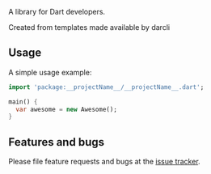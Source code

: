 A library for Dart developers.

Created from templates made available by darcli 

## Usage

A simple usage example:

```dart
import 'package:__projectName__/__projectName__.dart';

main() {
  var awesome = new Awesome();
}
```

## Features and bugs

Please file feature requests and bugs at the [issue tracker][tracker].

[tracker]: http://example.com/issues/replaceme
